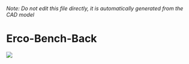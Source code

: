 ###### Note: Do not edit this file directly, it is automatically generated from the CAD model

# Erco-Bench-Back

![](/project.svg)

